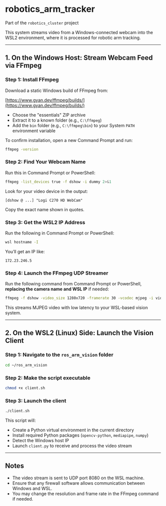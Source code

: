 # robotics_arm_tracker  
Part of the `robotics_cluster` project  

This system streams video from a Windows-connected webcam into the WSL2 environment, where it is processed for robotic arm tracking.

---

## 1. On the Windows Host: Stream Webcam Feed via FFmpeg

### Step 1: Install FFmpeg

Download a static Windows build of FFmpeg from:

[https://www.gyan.dev/ffmpeg/builds/](https://www.gyan.dev/ffmpeg/builds/)

- Choose the "essentials" ZIP archive
- Extract it to a known folder (e.g., `C:\ffmpeg`)
- Add the `bin` folder (e.g., `C:\ffmpeg\bin`) to your System `PATH` environment variable

To confirm installation, open a new Command Prompt and run:

```bash
ffmpeg -version
```

### Step 2: Find Your Webcam Name

Run this in Command Prompt or PowerShell:

```bash
ffmpeg -list_devices true -f dshow -i dummy 2>&1
```

Look for your video device in the output:

```
[dshow @ ...] "Logi C270 HD WebCam"
```

Copy the exact name shown in quotes.

### Step 3: Get the WSL2 IP Address

Run the following in Command Prompt or PowerShell:

```bash
wsl hostname -I
```

You’ll get an IP like:

```
172.23.246.5
```

### Step 4: Launch the FFmpeg UDP Streamer

Run the following command from Command Prompt or PowerShell, **replacing the camera name and WSL IP** if needed:

```bash
ffmpeg -f dshow -video_size 1280x720 -framerate 30 -vcodec mjpeg -i video="Logitech Webcam C270" -vcodec copy -fflags nobuffer -flags low_delay -f mjpeg udp://172.23.246.5:8080?pkt_size=1316
```

This streams MJPEG video with low latency to your WSL-based vision system.

---

## 2. On the WSL2 (Linux) Side: Launch the Vision Client

### Step 1: Navigate to the `ros_arm_vision` folder

```bash
cd ~/ros_arm_vision
```

### Step 2: Make the script executable

```bash
chmod +x client.sh
```

### Step 3: Launch the client

```bash
./client.sh
```

This script will:

- Create a Python virtual environment in the current directory
- Install required Python packages (`opencv-python`, `mediapipe`, `numpy`)
- Detect the Windows host IP
- Launch `client.py` to receive and process the video stream

---

## Notes

- The video stream is sent to UDP port 8080 on the WSL machine.
- Ensure that any firewall software allows communication between Windows and WSL.
- You may change the resolution and frame rate in the FFmpeg command if needed.
